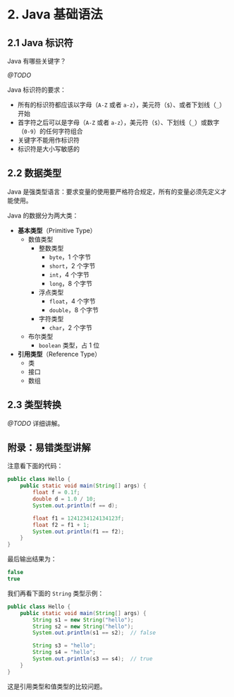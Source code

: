 # 2. Java 基础语法

## 2.1 Java 标识符

Java 有哪些关键字？

*@TODO* <!-- https://www.runoob.com/java/java-basic-syntax.html -->

Java 标识符的要求：

- 所有的标识符都应该以字母（`A-Z` 或者 `a-z`），美元符（`$`）、或者下划线（`_`）开始
- 首字符之后可以是字母（`A-Z` 或者 `a-z`），美元符（`$`）、下划线（`_`）或数字（`0-9`）的任何字符组合
- 关键字不能用作标识符
- 标识符是大小写敏感的

## 2.2 数据类型

Java 是强类型语言：要求变量的使用要严格符合规定，所有的变量必须先定义才能使用。

Java 的数据分为两大类：

- **基本类型**（Primitive Type）
  - 数值类型
    - 整数类型
      - `byte`，1 个字节
      - `short`，2 个字节
      - `int`，4 个字节
      - `long`，8 个字节
    - 浮点类型
      - `float`，4 个字节
      - `double`，8 个字节
    - 字符类型
      - `char`，2 个字节
  - 布尔类型
    - `boolean` 类型，占 1 位
- **引用类型**（Reference Type）
  - 类
  - 接口
  - 数组

## 2.3 类型转换

*@TODO* 详细讲解。

## 附录：易错类型讲解

注意看下面的代码：

```java
public class Hello {
    public static void main(String[] args) {
        float f = 0.1f;
        double d = 1.0 / 10;
        System.out.println(f == d);

        float f1 = 1241234124134123f;
        float f2 = f1 + 1;
        System.out.println(f1 == f2);
    }
}
```

最后输出结果为：

```java
false
true
```

我们再看下面的 `String` 类型示例：

```java
public class Hello {
    public static void main(String[] args) {
        String s1 = new String("hello");
        String s2 = new String("hello");
        System.out.println(s1 == s2);  // false

        String s3 = "hello";
        String s4 = "hello";
        System.out.println(s3 == s4);  // true
    }
}
```

这是引用类型和值类型的比较问题。
